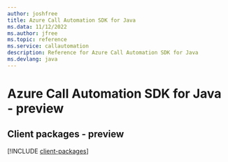 ```yaml
---
author: joshfree
title: Azure Call Automation SDK for Java
ms.data: 11/12/2022
ms.author: jfree
ms.topic: reference
ms.service: callautomation
description: Reference for Azure Call Automation SDK for Java
ms.devlang: java
---
```

# Azure Call Automation SDK for Java - preview

## Client packages - preview
[!INCLUDE [client-packages](call-automation-client-index.md)]